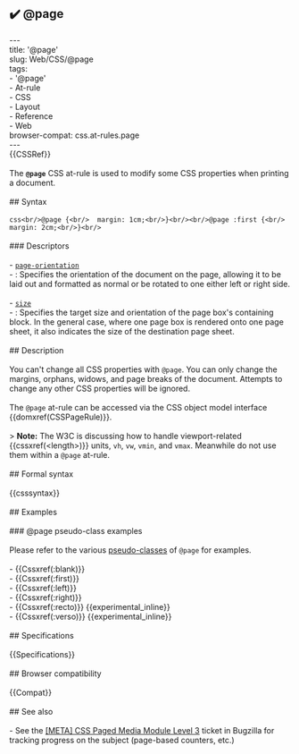 ## ✔️ @page 
 ---<br/>title: '@page'<br/>slug: Web/CSS/@page<br/>tags:<br/>  - '@page'<br/>  - At-rule<br/>  - CSS<br/>  - Layout<br/>  - Reference<br/>  - Web<br/>browser-compat: css.at-rules.page<br/>---<br/>{{CSSRef}}<br/><br/>The **`@page`** CSS at-rule is used to modify some CSS properties when printing a document.<br/><br/>## Syntax<br/><br/>```css<br/>@page {<br/>  margin: 1cm;<br/>}<br/><br/>@page :first {<br/>  margin: 2cm;<br/>}<br/>```<br/><br/>### Descriptors<br/><br/>- [`page-orientation`](/en-US/docs/Web/CSS/@page/page-orientation)<br/>  - : Specifies the orientation of the document on the page, allowing it to be laid out and formatted as normal or be rotated to one either left or right side.<br/><br/>- [`size`](/en-US/docs/Web/CSS/@page/size)<br/>  - : Specifies the target size and orientation of the page box's containing block. In the general case, where one page box is rendered onto one page sheet, it also indicates the size of the destination page sheet.<br/><br/>## Description<br/><br/>You can't change all CSS properties with `@page`. You can only change the margins, orphans, widows, and page breaks of the document. Attempts to change any other CSS properties will be ignored.<br/><br/>The `@page` at-rule can be accessed via the CSS object model interface {{domxref(CSSPageRule)}}.<br/><br/>> **Note:** The W3C is discussing how to handle viewport-related {{cssxref(&lt;length&gt;)}} units, `vh`, `vw`, `vmin`, and `vmax`. Meanwhile do not use them within a `@page` at-rule.<br/><br/>## Formal syntax<br/><br/>{{csssyntax}}<br/><br/>## Examples<br/><br/>### @page pseudo-class examples<br/><br/>Please refer to the various [pseudo-classes](/en-US/docs/Web/CSS/Pseudo-classes) of `@page` for examples.<br/><br/>- {{Cssxref(:blank)}}<br/>- {{Cssxref(:first)}}<br/>- {{Cssxref(:left)}}<br/>- {{Cssxref(:right)}}<br/>- {{Cssxref(:recto)}} {{experimental_inline}}<br/>- {{Cssxref(:verso)}} {{experimental_inline}}<br/><br/>## Specifications<br/><br/>{{Specifications}}<br/><br/>## Browser compatibility<br/><br/>{{Compat}}<br/><br/>## See also<br/><br/>- See the [\[META\] CSS Paged Media Module Level 3](https://bugzilla.mozilla.org/show_bug.cgi?id=286443) ticket in Bugzilla for tracking progress on the subject (page-based counters, etc.)<br/>
